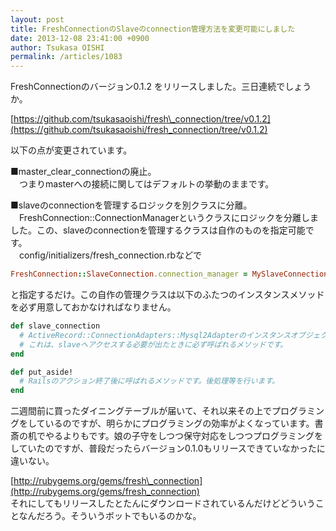 ```yaml
---
layout: post
title: FreshConnectionのSlaveのconnection管理方法を変更可能にしました
date: 2013-12-08 23:41:00 +0900
author: Tsukasa OISHI
permalink: /articles/1083
---
```



FreshConnectionのバージョン0.1.2 をリリースしました。三日連続でしょうか。  

[https://github.com/tsukasaoishi/fresh\_connection/tree/v0.1.2](https://github.com/tsukasaoishi/fresh_connection/tree/v0.1.2)  

以下の点が変更されています。  

■master\_clear\_connectionの廃止。  
　つまりmasterへの接続に関してはデフォルトの挙動のままです。  

■slaveのconnectionを管理するロジックを別クラスに分離。  
　FreshConnection::ConnectionManagerというクラスにロジックを分離しました。この、slaveのconnectionを管理するクラスは自作のものを指定可能です。  
　config/initializers/fresh\_connection.rbなどで  

```ruby  
FreshConnection::SlaveConnection.connection_manager = MySlaveConnection  
```  

と指定するだけ。この自作の管理クラスは以下のふたつのインスタンスメソッドを必ず用意しておかなければなりません。  

```ruby  
def slave_connection  
  # ActiveRecord::ConnectionAdapters::Mysql2Adapterのインスタンスオブジェクトを返します。  
  # これは、slaveへアクセスする必要が出たときに必ず呼ばれるメソッドです。  
end  

def put_aside!  
  # Railsのアクション終了後に呼ばれるメソッドです。後処理等を行います。  
end  
```  

二週間前に買ったダイニングテーブルが届いて、それ以来その上でプログラミングをしているのですが、明らかにプログラミングの効率がよくなっています。書斎の机でやるよりもです。娘の子守をしつつ保守対応をしつつプログラミングをしていたのですが、普段だったらバージョン0.1.0もリリースできていなかったに違いない。  

[http://rubygems.org/gems/fresh\_connection](http://rubygems.org/gems/fresh_connection)  
それにしてもリリースしたとたんにダウンロードされているんだけどどういうことなんだろう。そういうボットでもいるのかな。  

